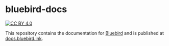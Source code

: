 # bluebird-docs

[![CC BY 4.0](https://img.shields.io/badge/License-CC%20BY%204.0-blueviolet.svg)](https://creativecommons.org/licenses/by/4.0/)

This repository contains the documentation for [Bluebird](https://bluebird.ink) and is published at [docs.bluebird.ink](https://docs.bluebird.ink).
